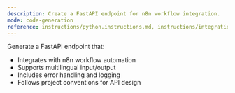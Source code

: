 ```yaml
---
description: Create a FastAPI endpoint for n8n workflow integration.
mode: code-generation
reference: instructions/python.instructions.md, instructions/integration.instructions.md
---
```


Generate a FastAPI endpoint that:
- Integrates with n8n workflow automation
- Supports multilingual input/output
- Includes error handling and logging
- Follows project conventions for API design
